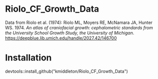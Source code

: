 # Riolo_CF_Growth_Data

Data from Riolo et al. (1974): Riolo ML, Moyers RE, McNamara JA, Hunter WS. 1974. *An atlas of craniofacial growth: cephalometric standards from the University School Growth Study, the University of Michigan*. https://deepblue.lib.umich.edu/handle/2027.42/146700

# Installation

devtools::install_github("kmiddleton/Riolo_CF_Growth_Data")
